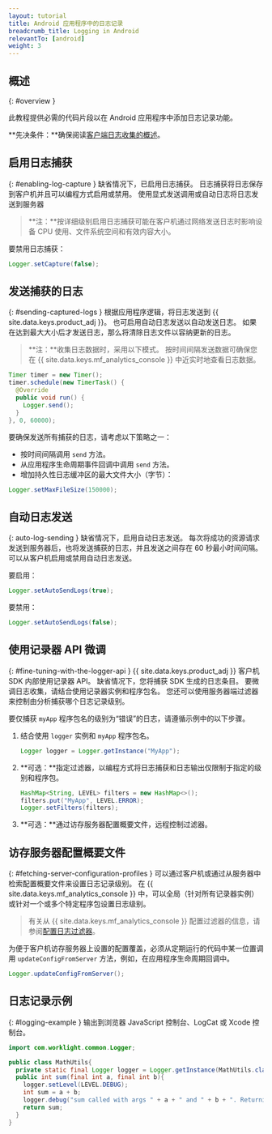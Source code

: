 ```yaml
---
layout: tutorial
title: Android 应用程序中的日志记录
breadcrumb_title: Logging in Android
relevantTo: [android]
weight: 3
---
```

<!-- NLS_CHARSET=UTF-8 -->
## 概述
{: #overview }

此教程提供必需的代码片段以在 Android 应用程序中添加日志记录功能。

**先决条件：**确保阅读[客户端日志收集的概述](../)。

## 启用日志捕获
{: #enabling-log-capture }
缺省情况下，已启用日志捕获。 日志捕获将日志保存到客户机并且可以编程方式启用或禁用。 使用显式发送调用或自动日志将日志发送到服务器

> **注：**按详细级别启用日志捕获可能在客户机通过网络发送日志时影响设备 CPU 使用、文件系统空间和有效内容大小。

要禁用日志捕获：

```java
Logger.setCapture(false);
```

## 发送捕获的日志
{: #sending-captured-logs }
根据应用程序逻辑，将日志发送到 {{ site.data.keys.product_adj }}。 也可启用自动日志发送以自动发送日志。 如果在达到最大大小后才发送日志，那么将清除日志文件以容纳更新的日志。

> **注：**收集日志数据时，采用以下模式。 按时间间隔发送数据可确保您在 {{ site.data.keys.mf_analytics_console }} 中近实时地查看日志数据。

```java
Timer timer = new Timer();
timer.schedule(new TimerTask() {
  @Override
  public void run() {
    Logger.send();
  }
}, 0, 60000);
```

要确保发送所有捕获的日志，请考虑以下策略之一：

* 按时间间隔调用 `send` 方法。
* 从应用程序生命周期事件回调中调用 `send` 方法。
* 增加持久性日志缓冲区的最大文件大小（字节）：

```java
Logger.setMaxFileSize(150000);
```

## 自动日志发送
{: auto-log-sending }
缺省情况下，启用自动日志发送。 每次将成功的资源请求发送到服务器后，也将发送捕获的日志，并且发送之间存在 60 秒最小时间间隔。 可以从客户机启用或禁用自动日志发送。

要启用：

```java
Logger.setAutoSendLogs(true);
```

要禁用：

```java
Logger.setAutoSendLogs(false);
```

## 使用记录器 API 微调
{: #fine-tuning-with-the-logger-api }
{{ site.data.keys.product_adj }} 客户机 SDK 内部使用记录器 API。 缺省情况下，您将捕获 SDK 生成的日志条目。 要微调日志收集，请结合使用记录器实例和程序包名。 您还可以使用服务器端过滤器来控制由分析捕获哪个日志记录级别。

要仅捕获 `myApp` 程序包名的级别为“错误”的日志，请遵循示例中的以下步骤。

1. 结合使用 `logger` 实例和 `myApp` 程序包名。

   ```java
   Logger logger = Logger.getInstance("MyApp");
   ```

2. **可选：**指定过滤器，以编程方式将日志捕获和日志输出仅限制于指定的级别和程序包。

   ```java
   HashMap<String, LEVEL> filters = new HashMap<>();
   filters.put("MyApp", LEVEL.ERROR);
   Logger.setFilters(filters);
   ```

3. **可选：**通过访存服务器配置概要文件，远程控制过滤器。

## 访存服务器配置概要文件
{: #fetching-server-configuration-profiles }
可以通过客户机或通过从服务器中检索配置概要文件来设置日志记录级别。 在
{{ site.data.keys.mf_analytics_console }}
中，可以全局（针对所有记录器实例）或针对一个或多个特定程序包设置日志级别。

> 有关从 {{ site.data.keys.mf_analytics_console }} 配置过滤器的信息，请参阅[配置日志过滤器](../../../analytics/console/log-filters/)。

为便于客户机访存服务器上设置的配置覆盖，必须从定期运行的代码中某一位置调用 `updateConfigFromServer` 方法，例如，在应用程序生命周期回调中。

```java
Logger.updateConfigFromServer();
```

## 日志记录示例
{: #logging-example }
输出到浏览器 JavaScript 控制台、LogCat 或 Xcode 控制台。

```java
import com.worklight.common.Logger;

public class MathUtils{
  private static final Logger logger = Logger.getInstance(MathUtils.class.getName());
  public int sum(final int a, final int b){
    logger.setLevel(LEVEL.DEBUG);
    int sum = a + b;
    logger.debug("sum called with args " + a + " and " + b + ". Returning " + sum);
    return sum;
  }
}
```

